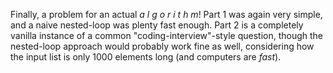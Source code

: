 Finally, a problem for an actual *a l g o r i t h m*! 
Part 1 was again very simple, and a naive nested-loop was plenty fast enough.
Part 2 is a completely vanilla instance of a common "coding-interview"-style question, though the nested-loop approach would probably work fine as well, considering how the input list is only 1000 elements long (and computers are *fast*).
